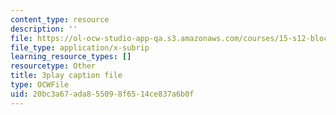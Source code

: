 ```yaml
---
content_type: resource
description: ''
file: https://ol-ocw-studio-app-qa.s3.amazonaws.com/courses/15-s12-blockchain-and-money-fall-2018/20bc3a67ada855098f6514ce837a6b0f_EH6vE97qIP4.vtt
file_type: application/x-subrip
learning_resource_types: []
resourcetype: Other
title: 3play caption file
type: OCWFile
uid: 20bc3a67-ada8-5509-8f65-14ce837a6b0f
---
```

